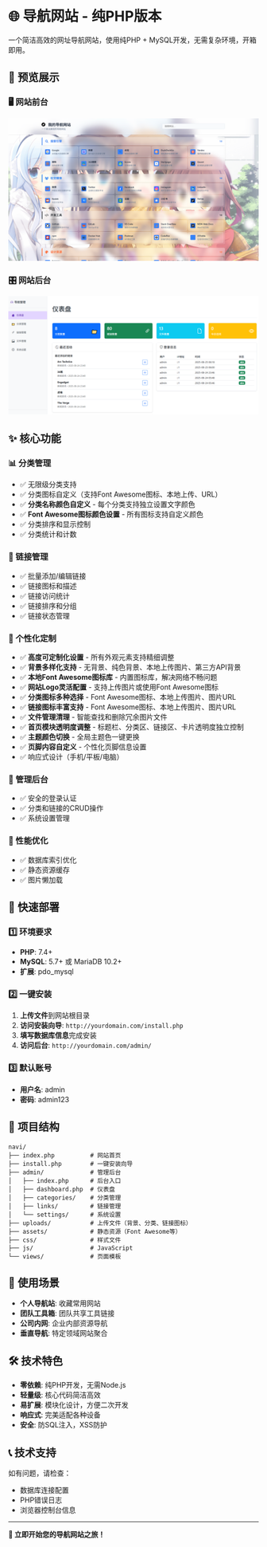 # 🌐 导航网站 - 纯PHP版本

一个简洁高效的网址导航网站，使用纯PHP + MySQL开发，无需复杂环境，开箱即用。

## 👀 预览展示

### 🖥️ 网站前台
![网站前台预览](preview1.webp)

### 🎛️ 网站后台
![网站后台预览](preview2.webp)


## ✨ 核心功能

### 📊 分类管理
- ✅ 无限级分类支持
- ✅ 分类图标自定义（支持Font Awesome图标、本地上传、URL）
- ✅ **分类名称颜色自定义** - 每个分类支持独立设置文字颜色
- ✅ **Font Awesome图标颜色设置** - 所有图标支持自定义颜色
- ✅ 分类排序和显示控制
- ✅ 分类统计和计数

### 🔗 链接管理
- ✅ 批量添加/编辑链接
- ✅ 链接图标和描述
- ✅ 链接访问统计
- ✅ 链接排序和分组
- ✅ 链接状态管理

### 🎨 个性化定制
- ✅ **高度可定制化设置** - 所有外观元素支持精细调整
- ✅ **背景多样化支持** - 无背景、纯色背景、本地上传图片、第三方API背景
- ✅ **本地Font Awesome图标库** - 内置图标库，解决网络不畅问题
- ✅ **网站Logo灵活配置** - 支持上传图片或使用Font Awesome图标
- ✅ **分类图标多种选择** - Font Awesome图标、本地上传图片、图片URL
- ✅ **链接图标丰富支持** - Font Awesome图标、本地上传图片、图片URL
- ✅ **文件管理清理** - 智能查找和删除冗余图片文件
- ✅ **首页模块透明度调整** - 标题栏、分类区、链接区、卡片透明度独立控制
- ✅ **主题颜色切换** - 全局主题色一键更换
- ✅ **页脚内容自定义** - 个性化页脚信息设置
- ✅ 响应式设计（手机/平板/电脑）

### 🔐 管理后台
- ✅ 安全的登录认证
- ✅ 分类和链接的CRUD操作
- ✅ 系统设置管理

### 🚀 性能优化
- ✅ 数据库索引优化
- ✅ 静态资源缓存
- ✅ 图片懒加载

## 🚀 快速部署

### 1️⃣ 环境要求
- **PHP**: 7.4+
- **MySQL**: 5.7+ 或 MariaDB 10.2+
- **扩展**: pdo_mysql

### 2️⃣ 一键安装
1. **上传文件**到网站根目录
2. **访问安装向导**: `http://yourdomain.com/install.php`
3. **填写数据库信息**完成安装
4. **访问后台**: `http://yourdomain.com/admin/`

### 3️⃣ 默认账号
- **用户名**: admin
- **密码**: admin123

## 📁 项目结构

```
navi/
├── index.php          # 网站首页
├── install.php        # 一键安装向导
├── admin/             # 管理后台
│   ├── index.php      # 后台入口
│   ├── dashboard.php  # 仪表盘
│   ├── categories/    # 分类管理
│   ├── links/         # 链接管理
│   └── settings/      # 系统设置
├── uploads/           # 上传文件（背景、分类、链接图标）
├── assets/            # 静态资源（Font Awesome等）
├── css/               # 样式文件
├── js/                # JavaScript
└── views/             # 页面模板
```



## 🎯 使用场景

- **个人导航站**: 收藏常用网站
- **团队工具箱**: 团队共享工具链接
- **公司内网**: 企业内部资源导航
- **垂直导航**: 特定领域网站聚合

## 🛠️ 技术特色

- **零依赖**: 纯PHP开发，无需Node.js
- **轻量级**: 核心代码简洁高效
- **易扩展**: 模块化设计，方便二次开发
- **响应式**: 完美适配各种设备
- **安全**: 防SQL注入，XSS防护

## 📞 技术支持

如有问题，请检查：
- 数据库连接配置
- PHP错误日志
- 浏览器控制台信息

---

**🌟 立即开始您的导航网站之旅！**